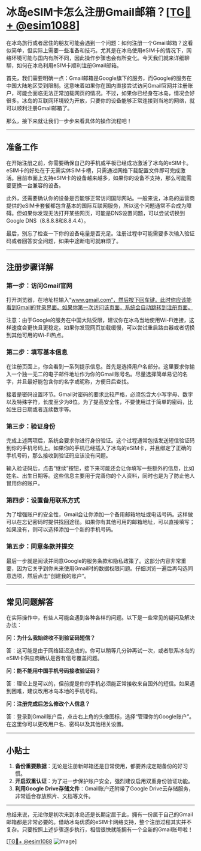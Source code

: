 # 冰岛eSIM卡怎么注册Gmail邮箱？[[TG💪+ @esim1088](https://t.me/s/esim1088)]

在冰岛旅行或者居住的朋友可能会遇到一个问题：如何注册一个Gmail邮箱？这看似简单，但实际上需要一些准备和技巧。尤其是在冰岛使用eSIM卡的情况下，网络环境可能与国内有所不同，因此操作步骤也会有所变化。今天我们就来详细聊聊，如何在冰岛利用eSIM卡顺利注册Gmail邮箱。

首先，我们需要明确一点：Gmail邮箱是Google旗下的服务，而Google的服务在中国大陆地区受到限制。这意味着如果你在国内直接尝试访问Gmail官网并注册账户，可能会面临无法正常加载网页的情况。不过，如果你已经身在冰岛，情况会好很多。冰岛的互联网环境较为开放，只要你的设备能够正常连接到当地的网络，就可以顺利注册Gmail邮箱了。

那么，接下来就让我们一步步来看具体的操作流程吧！

---

## 准备工作

在开始注册之前，你需要确保自己的手机或平板已经成功激活了冰岛的eSIM卡。eSIM卡的好处在于无需实体SIM卡槽，只需通过网络下载配置文件即可完成激活。目前市面上支持eSIM卡的设备越来越多，如果你的设备不支持，那么可能需要更换一台兼容的设备。

此外，还需要确认你的设备是否能够正常访问国际网站。一般来说，冰岛的运营商提供的eSIM卡套餐都包含基本的国际互联网服务，所以这个问题通常不会成为障碍。但如果你发现无法打开某些网页，可能是DNS设置问题，可以尝试切换到Google DNS（8.8.8.8和8.8.4.4）。

最后，别忘了检查一下你的设备电量是否充足。注册过程中可能需要多次输入验证码或者回答安全问题，如果中途断电可就麻烦了。

---

## 注册步骤详解

### 第一步：访问Gmail官网

打开浏览器，在地址栏输入“www.gmail.com”，然后按下回车键。此时你应该能看到Gmail的登录界面。如果你第一次访问该页面，系统会自动跳转到注册页面。

注意：由于Google的服务在中国大陆受限，建议你在冰岛当地使用Wi-Fi连接，这样速度会更快且更稳定。如果你发现网页加载缓慢，可以尝试重启路由器或者切换到其他可用的Wi-Fi热点。

### 第二步：填写基本信息

在注册页面上，你会看到一系列提示信息。首先是选择用户名部分。这里要求你输入一个独一无二的电子邮件地址作为你的Gmail账号名。尽量选择简单易记的名字，并且最好能包含你的名字或昵称，方便日后查找。

接着是密码设置环节。Gmail对密码的要求比较严格，必须包含大小写字母、数字以及特殊字符，长度至少为8位。为了提高安全性，不要使用过于简单的密码，比如生日日期或者连续数字等。

### 第三步：验证身份

完成上述两项后，系统会要求你进行身份验证。这个过程通常包括发送短信验证码到你的手机号码上。如果你的手机已经插入了冰岛的eSIM卡，并且绑定了正确的手机号码，那么接收到验证码应该没有问题。

输入验证码后，点击“继续”按钮，接下来可能还会让你填写一些额外的信息，比如姓名、出生日期等。这些信息主要用于完善你的个人资料，同时也是为了防止他人冒用你的账户。

### 第四步：设置备用联系方式

为了增强账户的安全性，Gmail会让你添加一个备用邮箱地址或电话号码。这样做可以在忘记密码时提供找回途径。如果你有其他可用的邮箱地址，可以直接填写；如果没有，则可以选择添加一个新的手机号码。

### 第五步：同意条款并提交

最后一步就是阅读并同意Google的服务条款和隐私政策了。这部分内容非常重要，因为它关乎到你未来使用Gmail时的数据权限问题。仔细浏览一遍后再勾选同意选项，然后点击“创建我的账户”。

---

## 常见问题解答

在实际操作中，有些人可能会遇到各种各样的问题。以下是一些常见的疑问及解决办法：

**问：为什么我始终收不到验证码短信？**

答：这可能是由于网络延迟造成的。你可以稍等几分钟再试一次，或者联系冰岛的eSIM卡供应商确认是否有信号覆盖问题。

**问：能不能用中国手机号码接收验证码？**

答：理论上是可以的，但前提是你的手机必须能正常接收来自国外的短信。如果遇到困难，建议改用冰岛本地的手机号码。

**问：注册完成后怎么修改个人信息？**

答：登录到Gmail账户后，点击右上角的头像图标，选择“管理你的Google账户”。在这里你可以更改用户名、密码以及其他相关设置。

---

## 小贴士

1. **备份重要数据**：无论是注册新邮箱还是日常使用，都要养成定期备份的好习惯。
2. **开启双重认证**：为了进一步保护账户安全，强烈建议启用双重身份验证功能。
3. **利用Google Drive存储文件**：Gmail账户还附带了Google Drive云存储服务，非常适合存放照片、文档等文件。

---

总结来说，无论你是初次来到冰岛还是长期定居于此，拥有一份属于自己的Gmail邮箱都是非常必要的。借助冰岛优质的eSIM卡网络支持，整个注册过程其实并不复杂。只要按照上述步骤逐步执行，相信很快就能拥有一个全新的Gmail账号啦！

[[TG💪+ @esim1088](https://t.me/s/esim1088) ![Image](https://i.postimg.cc/4NQfJmqS/Snipaste-2025-05-13-00-14-12.png)]